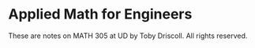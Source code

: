# Applied Math for Engineers

These are notes on MATH 305 at UD by Toby Driscoll. All rights reserved.
